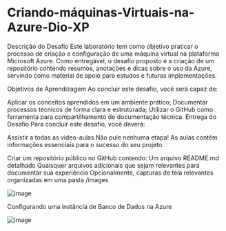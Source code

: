 # Criando-máquinas-Virtuais-na-Azure-Dio-XP

Descrição do Desafio
Este laboratório tem como objetivo praticar o processo de criação e configuração de uma máquina virtual na plataforma Microsoft Azure. Como entregável, o desafio proposto é a criação de um repositório contendo resumos, anotações e dicas sobre o uso da Azure, servindo como material de apoio para estudos e futuras implementações.

Objetivos de Aprendizagem 
Ao concluir este desafio, você será capaz de: 

Aplicar os conceitos aprendidos em um ambiente prático;
Documentar processos técnicos de forma clara e estruturada; 
Utilizar o GitHub como ferramenta para compartilhamento de documentação técnica. 
Entrega do Desafio 
Para concluir este desafio, você deverá: 

Assistir a todas as vídeo-aulas
Não pule nenhuma etapa! As aulas contêm informações essenciais para o sucesso do seu projeto. 

Criar um repositório público no GitHub contendo: 
Um arquivo README.md detalhado 
Quaisquer arquivos adicionais que sejam relevantes para documentar sua experiência 
Opcionalmente, capturas de tela relevantes organizadas em uma pasta /images 

![image](https://github.com/user-attachments/assets/6b56433d-0cb2-4ef9-8bca-f43d00ec40c2)

Configurando uma instância de Banco de Dados na Azure

![image](https://github.com/user-attachments/assets/397ab26c-e4a9-4a75-a1f9-1ee245f89107)
